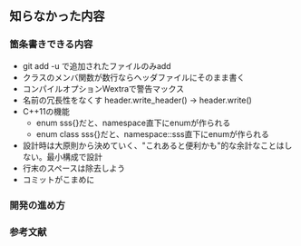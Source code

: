 
## 知らなかった内容

### 箇条書きできる内容

 - git add -u で追加されたファイルのみadd
 - クラスのメンバ関数が数行ならヘッダファイルにそのまま書く
 - コンパイルオプションWextraで警告マックス
 - 名前の冗長性をなくす header.write_header() -> header.write()
 - C++11の機能
 	- enum sss{}だと、namespace直下にenumが作られる
	- enum class sss{}だと、namespace::sss直下にenumが作られる
 - 設計時は大原則から決めていく、"これあると便利かも"的な余計なことはしない。最小構成で設計
 - 行末のスペースは除去しよう
 - コミットがこまめに

### 開発の進め方



### 参考文献



